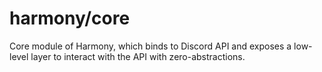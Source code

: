 # harmony/core

Core module of Harmony, which binds to Discord API and exposes a low-level layer
to interact with the API with zero-abstractions.

